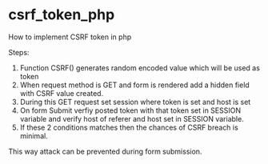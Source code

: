 # csrf_token_php
How to implement CSRF token in php

Steps:
1. Function CSRF() generates random encoded value which will be used as token
2. When request method is GET and form is rendered add a hidden field with CSRF value created.
3. During this GET request set session where token is set and host is set
4. On form Submit verfiy posted token with that token set in SESSION variable and verify host of referer and host set in SESSION variable.
5. If these 2 conditions matches then the chances of CSRF breach is minimal.

This way attack can be prevented during form submission.
